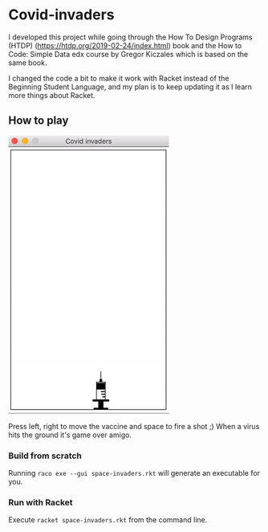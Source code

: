 # Covid-invaders

I developed this project while going through the How To Design Programs (HTDP) (https://htdp.org/2019-02-24/index.html) book and the How to Code: Simple Data edx course by Gregor Kiczales which is based on the same book.

I changed the code a bit to make it work with Racket instead of the Beginning Student Language, and my plan is to keep updating it as I learn more things about Racket.

## How to play
![Alt text](cinvaders.gif)

Press left, right to move the vaccine and space to fire a shot ;) When a virus hits the ground it's game over amigo.

### Build from scratch
Running `raco exe --gui space-invaders.rkt` will generate an executable for you.

### Run with Racket
Execute `racket space-invaders.rkt` from the command line.
